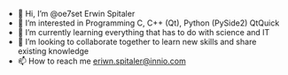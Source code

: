 - 👋 Hi, I’m @oe7set   Erwin Spitaler
- 👀 I’m interested in Programming C, C++ (Qt), Python (PySide2) QtQuick
- 🌱 I’m currently learning everything that has to do with science and IT
- 💞️ I’m looking to collaborate together to learn new skills and share existing knowledge
- 📫 How to reach me eriwn.spitaler@innio.com 

<!---
oe7set/oe7set is a ✨ special ✨ repository because its `README.md` (this file) appears on your GitHub profile.
You can click the Preview link to take a look at your changes.
--->
